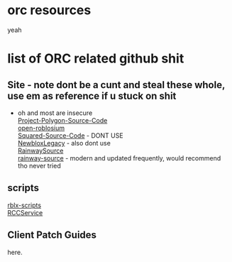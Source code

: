 # orc resources
yeah  
# list of ORC related github shit  
## Site - note dont be a cunt and steal these whole, use em as reference if u stuck on shit
- oh and most are insecure  
[Project-Polygon-Source-Code](https://github.com/FlarfGithub/Project-Polygon-Source-Code)  
[open-roblosium](https://github.com/bluepilledgreat/open-roblosium)  
[Squared-Source-Code](https://github.com/FlarfGithub/Squared-Source-Code) - DONT USE  
[NewbloxLegacy](https://github.com/NEWBLOX/NewbloxLegacy) - also dont use  
[RainwaySource](https://github.com/AnthonyEagle1776/RainwaySource)  
[rainway-source](https://github.com/Flofy-Dev/rainway-source) - modern and updated frequently, would recommend tho never tried  
## scripts  
[rblx-scripts](https://github.com/yoshi295295/rblx-scripts)  
[RCCService](https://github.com/com1/rccservice)  
## Client Patch Guides  
here.  
